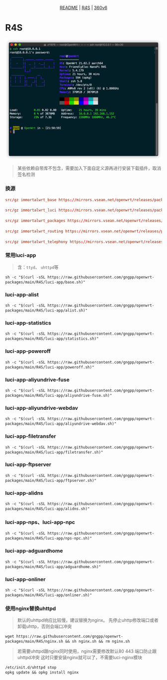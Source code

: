 <p align="center">
  <a href="https://github.com/gngpp/packages/blob/main/README.md">README</a> | <a href="https://github.com/gngpp/packages/blob/main/README-R4S.md">R4S</a> | <a href="https://github.com/gngpp/packages/blob/main/README-360v6.md">360v6</a>
</p>

# R4S

<img src="./R4S/img/r4s.png"/>

> 某些依赖自带库不包含，需要加入下面自定义源再进行安装下载插件，取消签名检测
### 换源
```conf
src/gz immortalwrt_base https://mirrors.vsean.net/openwrt/releases/packages-21.02/aarch64_generic/base

src/gz immortalwrt_luci https://mirrors.vsean.net/openwrt/releases/packages-21.02/aarch64_generic/luci/

src/gz immortalwrt_packages https://mirrors.vsean.net/openwrt/releases/packages-21.02/aarch64_generic/packages

src/gz immortalwrt_routing https://mirrors.vsean.net/openwrt/releases/packages-21.02/aarch64_generic/routing

src/gz immortalwrt_telephony https://mirrors.vsean.net/openwrt/releases/packages-21.02/aarch64_generic/telephony
```

### 常用luci-app
> 含：`ttyd`、 `uhttpd`等
```shell
sh -c "$(curl -sSL https://raw.githubusercontent.com/gngpp/openwrt-packages/main/R4S/luci-app/base.sh)"
```

### luci-app-alist
```shell
sh -c "$(curl -sSL https://raw.githubusercontent.com/gngpp/openwrt-packages/main/R4S/luci-app/alist.sh)"
```

### luci-app-statistics
```shell
sh -c "$(curl -sSL https://raw.githubusercontent.com/gngpp/openwrt-packages/main/R4S/luci-app/statistics.sh)"
```

### luci-app-poweroff
```shell
sh -c "$(curl -sSL https://raw.githubusercontent.com/gngpp/openwrt-packages/main/R4S/luci-app/poweroff.sh)"
```

### luci-app-aliyundrive-fuse
```shell
sh -c "$(curl -sSL https://raw.githubusercontent.com/gngpp/openwrt-packages/main/R4S/luci-app/aliyundrive-fuse.sh)"
```

### luci-app-aliyundrive-webdav
```shell
sh -c "$(curl -sSL https://raw.githubusercontent.com/gngpp/openwrt-packages/main/R4S/luci-app/aliyundrive-webdav.sh)"
```

### luci-app-filetransfer
```shell
sh -c "$(curl -sSL https://raw.githubusercontent.com/gngpp/openwrt-packages/main/R4S/luci-app/filetransfer.sh)"
```

### luci-app-ftpserver
```shell
sh -c "$(curl -sSL https://raw.githubusercontent.com/gngpp/openwrt-packages/main/R4S/luci-app/ftpserver.sh)"
```

### luci-app-alidns

```shell
sh -c "$(curl -sSL https://raw.githubusercontent.com/gngpp/openwrt-packages/main/R4S/luci-app/alidns.sh)"
```

### luci-app-nps、luci-app-npc
```shell
sh -c "$(curl -sSL https://raw.githubusercontent.com/gngpp/openwrt-packages/main/R4S/luci-app/nps-npc.sh)"
```

### luci-app-adguardhome
```shell
sh -c "$(curl -sSL https://raw.githubusercontent.com/gngpp/openwrt-packages/main/R4S/luci-app/adguardhome.sh)"
```

### luci-app-onliner
```shell
sh -c "$(curl -sSL https://raw.githubusercontent.com/gngpp/openwrt-packages/main/R4S/luci-app/onliner.sh)"
```

### 使用nginx替换uhttpd
> 默认的uhttpd响应比较慢，建议替换为nginx。
> 先停止uhttp修改端口或者卸载uhttp，否则会端口冲突
```shell
wget https://raw.githubusercontent.com/gngpp/openwrt-packages/main/R4S/nginx.sh && sh nginx.sh && rm nginx.sh
```
> 若需要uhttpd跟nginx同时使用，nginx需要修改默认80 443 端口防止跟uhttpd冲突
> 这时只要安装nginx就可以了，不需要luci-nginx模块
```shell
/etc/init.d/uhttpd stop
opkg update && opkg install nginx
``` 
